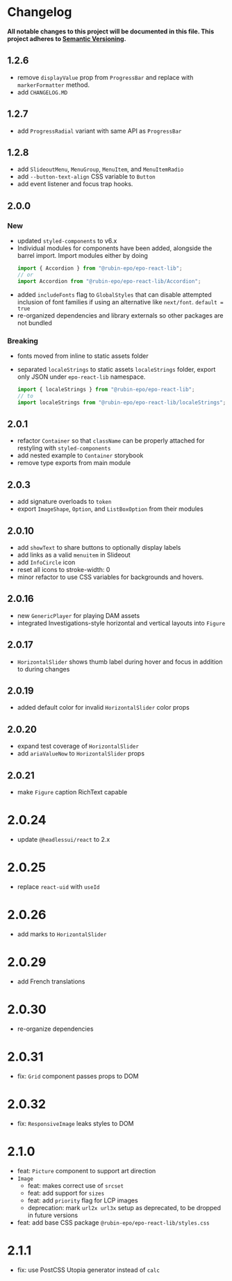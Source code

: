 # Changelog

**All notable changes to this project will be documented in this file. This project adheres to [Semantic Versioning](https://semver.org).**

## 1.2.6

- remove `displayValue` prop from `ProgressBar` and replace with `markerFormatter` method.
- add `CHANGELOG.MD`

## 1.2.7

- add `ProgressRadial` variant with same API as `ProgressBar`

## 1.2.8

- add `SlideoutMenu`, `MenuGroup`, `MenuItem`, and `MenuItemRadio`
- add `--button-text-align` CSS variable to `Button`
- add event listener and focus trap hooks.

## 2.0.0

### New

- updated `styled-components` to v6.x
- Individual modules for components have been added, alongside the barrel import. Import modules either by doing
  ```javascript
  import { Accordion } from "@rubin-epo/epo-react-lib";
  // or
  import Accordion from "@rubin-epo/epo-react-lib/Accordion";
  ```
- added `includeFonts` flag to `GlobalStyles` that can disable attempted inclusion of font families if using an alternative like `next/font`. `default = true`
- re-organized dependencies and library externals so other packages are not bundled

### Breaking

- fonts moved from inline to static assets folder
- separated `localeStrings` to static assets `localeStrings` folder, export only JSON under `epo-react-lib` namespace.

  ```javascript
  import { localeStrings } from "@rubin-epo/epo-react-lib";
  // to
  import localeStrings from "@rubin-epo/epo-react-lib/localeStrings";
  ```

## 2.0.1

- refactor `Container` so that `className` can be properly attached for restyling with `styled-components`
- add nested example to `Container` storybook
- remove type exports from main module

## 2.0.3

- add signature overloads to `token`
- export `ImageShape`, `Option`, and `ListBoxOption` from their modules

## 2.0.10

- add `showText` to share buttons to optionally display labels
- add links as a valid `menuitem` in Slideout
- add `InfoCircle` icon
- reset all icons to stroke-width: 0
- minor refactor to use CSS variables for backgrounds and hovers.

## 2.0.16

- new `GenericPlayer` for playing DAM assets
- integrated Investigations-style horizontal and vertical layouts into `Figure`

## 2.0.17

- `HorizontalSlider` shows thumb label during hover and focus in addition to during changes

## 2.0.19

- added default color for invalid `HorizontalSlider` color props

## 2.0.20

- expand test coverage of `HorizontalSlider`
- add `ariaValueNow` to `HorizontalSlider` props

## 2.0.21

- make `Figure` caption RichText capable

# 2.0.24

- update `@headlessui/react` to 2.x

# 2.0.25

- replace `react-uid` with `useId`

# 2.0.26

- add marks to `HorizontalSlider`

# 2.0.29

- add French translations

# 2.0.30

- re-organize dependencies

# 2.0.31

- fix: `Grid` component passes props to DOM

# 2.0.32

- fix: `ResponsiveImage` leaks styles to DOM

# 2.1.0

- feat: `Picture` component to support art direction
- `Image`
  - feat: makes correct use of `srcset`
  - feat: add support for `sizes`
  - feat: add `priority` flag for LCP images
  - deprecation: mark `url2x url3x` setup as deprecated, to be dropped in future versions
- feat: add base CSS package `@rubin-epo/epo-react-lib/styles.css`

# 2.1.1

- fix: use PostCSS Utopia generator instead of `calc`
